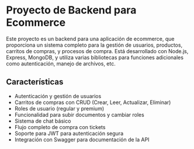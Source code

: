 # Proyecto de Backend para Ecommerce

Este proyecto es un backend para una aplicación de ecommerce, que proporciona un sistema completo para la gestión de usuarios, productos, carritos de compras, y procesos de compra. Está desarrollado con Node.js, Express, MongoDB, y utiliza varias bibliotecas para funciones adicionales como autenticación, manejo de archivos, etc.

## Características

- Autenticación y gestión de usuarios
- Carritos de compras con CRUD (Crear, Leer, Actualizar, Eliminar)
- Roles de usuario (regular y premium)
- Funcionalidad para subir documentos y cambiar roles
- Sistema de chat básico
- Flujo completo de compra con tickets
- Soporte para JWT para autenticación segura
- Integración con Swagger para documentación de la API

